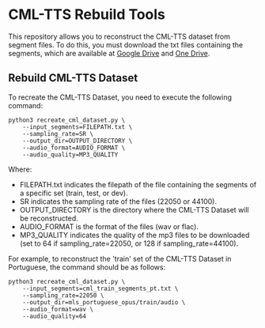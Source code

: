 # CML-TTS Rebuild Tools 

This repository allows you to reconstruct the CML-TTS dataset from segment files. To do this, you must download the txt files containing the segments, which are available at [Google Drive](https://drive.google.com/file/d/102DxVPyR9VgRFIZaFtEHJ3u_YAW9ZnEq/view?usp=sharing) and [One Drive](https://ufmtbr-my.sharepoint.com/:u:/g/personal/fredoliveira_ufmt_br/EScW5_fYuvtIslONTsyYJhsBiu8nzWwjDRFmMc8qBrpa7g?e=Ebrnrh).

## Rebuild CML-TTS Dataset

To recreate the CML-TTS Dataset, you need to execute the following command:
```
python3 recreate_cml_dataset.py \
    --input_segments=FILEPATH.txt \
    --sampling_rate=SR \
    --output_dir=OUTPUT_DIRECTORY \
    --audio_format=AUDIO_FORMAT \ 
    --audio_quality=MP3_QUALITY
```

Where:
- FILEPATH.txt  indicates the filepath of the file containing the segments of a specific set (train, test, or dev).
- SR indicates the sampling rate of the files (22050 or 44100).
- OUTPUT_DIRECTORY is the directory where the CML-TTS Dataset will be reconstructed.
- AUDIO_FORMAT is the format of the files (wav or flac).
- MP3_QUALITY indicates the quality of the mp3 files to be downloaded (set to 64 if sampling_rate=22050, or 128 if sampling_rate=44100).


For example, to reconstruct the 'train' set of the CML-TTS Dataset in Portuguese, the command should be as follows:

```
python3 recreate_cml_dataset.py \
    --input_segments=cml_train_segments_pt.txt \
    --sampling_rate=22050 \
    --output_dir=mls_portuguese_opus/train/audio \
    --audio_format=wav \ 
    --audio_quality=64
```
